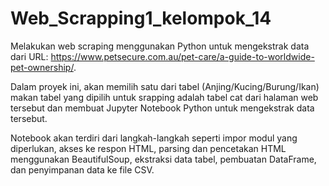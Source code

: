 # Web_Scrapping1_kelompok_14

Melakukan web scraping menggunakan Python untuk mengekstrak data dari URL: https://www.petsecure.com.au/pet-care/a-guide-to-worldwide-pet-ownership/. 

Dalam proyek ini, akan memilih satu dari tabel (Anjing/Kucing/Burung/Ikan) makan tabel yang dipilih untuk srapping adalah tabel cat
dari halaman web tersebut dan membuat Jupyter Notebook Python untuk mengekstrak data tersebut. 

Notebook akan terdiri dari langkah-langkah seperti impor modul yang diperlukan, akses ke respon HTML, parsing dan pencetakan HTML menggunakan BeautifulSoup, ekstraksi data tabel, pembuatan DataFrame, dan penyimpanan data ke file CSV.
